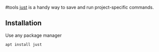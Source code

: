 #tools 
[just](https://github.com/casey/just) is a handy way to save and run project-specific commands.

## Installation
Use any package manager 
```bash
apt install just
```

